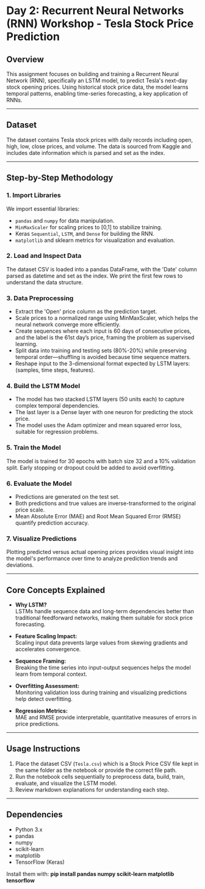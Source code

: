 # Day 2: Recurrent Neural Networks (RNN) Workshop - Tesla Stock Price Prediction

## Overview

This assignment focuses on building and training a Recurrent Neural Network (RNN), specifically an LSTM model, to predict Tesla's next-day stock opening prices. Using historical stock price data, the model learns temporal patterns, enabling time-series forecasting, a key application of RNNs.

---

## Dataset

The dataset contains Tesla stock prices with daily records including open, high, low, close prices, and volume. The data is sourced from Kaggle and includes date information which is parsed and set as the index.

---

## Step-by-Step Methodology

### 1. Import Libraries

We import essential libraries:
- `pandas` and `numpy` for data manipulation.
- `MinMaxScaler` for scaling prices to [0,1] to stabilize training.
- Keras `Sequential`, `LSTM`, and `Dense` for building the RNN.
- `matplotlib` and sklearn metrics for visualization and evaluation.

### 2. Load and Inspect Data

The dataset CSV is loaded into a pandas DataFrame, with the 'Date' column parsed as datetime and set as the index. We print the first few rows to understand the data structure.

### 3. Data Preprocessing

- Extract the 'Open' price column as the prediction target.
- Scale prices to a normalized range using MinMaxScaler, which helps the neural network converge more efficiently.
- Create sequences where each input is 60 days of consecutive prices, and the label is the 61st day’s price, framing the problem as supervised learning.
- Split data into training and testing sets (80%-20%) while preserving temporal order—shuffling is avoided because time sequence matters.
- Reshape input to the 3-dimensional format expected by LSTM layers: (samples, time steps, features).

### 4. Build the LSTM Model

- The model has two stacked LSTM layers (50 units each) to capture complex temporal dependencies.
- The last layer is a Dense layer with one neuron for predicting the stock price.
- The model uses the Adam optimizer and mean squared error loss, suitable for regression problems.

### 5. Train the Model

The model is trained for 30 epochs with batch size 32 and a 10% validation split. Early stopping or dropout could be added to avoid overfitting.

### 6. Evaluate the Model

- Predictions are generated on the test set.
- Both predictions and true values are inverse-transformed to the original price scale.
- Mean Absolute Error (MAE) and Root Mean Squared Error (RMSE) quantify prediction accuracy.

### 7. Visualize Predictions

Plotting predicted versus actual opening prices provides visual insight into the model's performance over time to analyze prediction trends and deviations.

---

## Core Concepts Explained

- **Why LSTM?**  
  LSTMs handle sequence data and long-term dependencies better than traditional feedforward networks, making them suitable for stock price forecasting.

- **Feature Scaling Impact:**  
  Scaling input data prevents large values from skewing gradients and accelerates convergence.

- **Sequence Framing:**  
  Breaking the time series into input-output sequences helps the model learn from temporal context.

- **Overfitting Assessment:**  
  Monitoring validation loss during training and visualizing predictions help detect overfitting.

- **Regression Metrics:**  
  MAE and RMSE provide interpretable, quantitative measures of errors in price predictions.

---

## Usage Instructions

1. Place the dataset CSV (`Tesla.csv`) which is a Stock Price CSV file kept in the same folder as the notebook or provide the correct file path.
2. Run the notebook cells sequentially to preprocess data, build, train, evaluate, and visualize the LSTM model.
3. Review markdown explanations for understanding each step.

---

## Dependencies

- Python 3.x
- pandas
- numpy
- scikit-learn
- matplotlib
- TensorFlow (Keras)

Install them with: **pip install pandas numpy scikit-learn matplotlib tensorflow**
